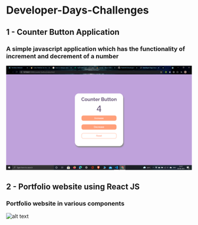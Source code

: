 # Developer-Days-Challenges

## 1 - Counter Button Application
### A simple javascript application which has the functionality of increment and decrement of a number
![alt text](https://github.com/Pulkit007/Developer-Days-Challenges/blob/main/project-images/counter-button.png)


## 2 - Portfolio website using React JS
### Portfolio website in various components
![alt text](https://github.com/[username]/[reponame]/blob/[branch]/image.jpg?raw=true)
